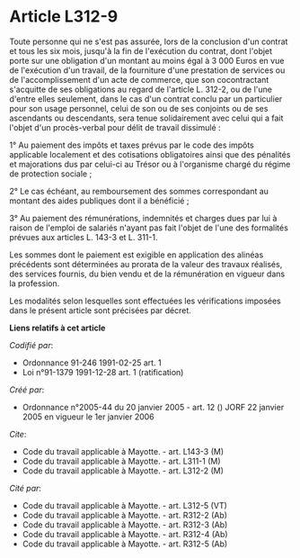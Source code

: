 # Article L312-9

Toute personne qui ne s'est pas assurée, lors de la conclusion d'un contrat et tous les six mois, jusqu'à la fin de
l'exécution du contrat, dont l'objet porte sur une obligation d'un montant au moins égal à 3 000 Euros en vue de l'exécution
d'un travail, de la fourniture d'une prestation de services ou de l'accomplissement d'un acte de commerce, que son
cocontractant s'acquitte de ses obligations au regard de l'article L. 312-2, ou de l'une d'entre elles seulement, dans le cas
d'un contrat conclu par un particulier pour son usage personnel, celui de son ou de ses conjoints ou de ses ascendants ou
descendants, sera tenue solidairement avec celui qui a fait l'objet d'un procès-verbal pour délit de travail dissimulé :

1° Au paiement des impôts et taxes prévus par le code des impôts applicable localement et des cotisations obligatoires ainsi
que des pénalités et majorations dus par celui-ci au Trésor ou à l'organisme chargé du régime de protection sociale ;

2° Le cas échéant, au remboursement des sommes correspondant au montant des aides publiques dont il a bénéficié ;

3° Au paiement des rémunérations, indemnités et charges dues par lui à raison de l'emploi de salariés n'ayant pas fait
l'objet de l'une des formalités prévues aux articles L. 143-3 et L. 311-1.

Les sommes dont le paiement est exigible en application des alinéas précédents sont déterminées au prorata de la valeur des
travaux réalisés, des services fournis, du bien vendu et de la rémunération en vigueur dans la profession.

Les modalités selon lesquelles sont effectuées les vérifications imposées dans le présent article sont précisées par décret.

**Liens relatifs à cet article**

_Codifié par_:

  - Ordonnance 91-246 1991-02-25 art. 1
  - Loi n°91-1379 1991-12-28 art. 1 (ratification)

_Créé par_:

  - Ordonnance n°2005-44 du 20 janvier 2005 - art. 12 () JORF 22 janvier 2005 en vigueur le 1er janvier 2006

_Cite_:

  - Code du travail applicable à Mayotte. - art. L143-3 (M)
  - Code du travail applicable à Mayotte. - art. L311-1 (M)
  - Code du travail applicable à Mayotte. - art. L312-2 (M)

_Cité par_:

  - Code du travail applicable à Mayotte. - art. L312-5 (VT)
  - Code du travail applicable à Mayotte. - art. R312-2 (Ab)
  - Code du travail applicable à Mayotte. - art. R312-3 (Ab)
  - Code du travail applicable à Mayotte. - art. R312-4 (Ab)
  - Code du travail applicable à Mayotte. - art. R312-5 (Ab)

